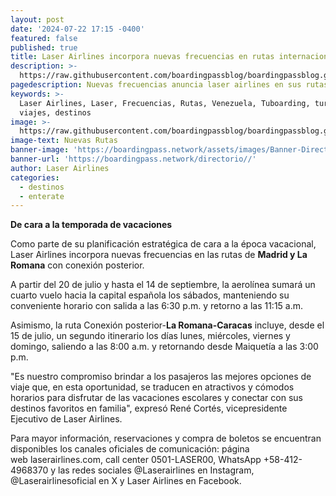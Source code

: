 ```yaml
---
layout: post
date: '2024-07-22 17:15 -0400'
featured: false
published: true
title: Laser Airlines incorpora nuevas frecuencias en rutas internacionales
description: >-
  https://raw.githubusercontent.com/boardingpassblog/boardingpassblog.github.io/main/assets/images/laser-new.jpg
pagedescription: Nuevas frecuencias anuncia laser airlines en sus rutas internacionales
keywords: >-
  Laser Airlines, Laser, Frecuencias, Rutas, Venezuela, Tuboarding, turismo,
  viajes, destinos
image: >-
  https://raw.githubusercontent.com/boardingpassblog/boardingpassblog.github.io/main/assets/images/laser-new.jpg
image-text: Nuevas Rutas
banner-image: 'https://boardingpass.network/assets/images/Banner-Directorio.gif'
banner-url: 'https://boardingpass.network/directorio//'
author: Laser Airlines
categories:
  - destinos
  - enterate
---
```

**De cara a la temporada de vacaciones**

Como parte de su planificación estratégica de cara a la época vacacional, Laser Airlines incorpora nuevas frecuencias en las rutas de **Madrid y La Romana** con conexión posterior.

A partir del 20 de julio y hasta el 14 de septiembre, la aerolínea sumará un cuarto vuelo hacia la capital española los sábados, manteniendo su conveniente horario con salida a las 6:30 p.m. y retorno a las 11:15 a.m.

Asimismo, la ruta Conexión posterior-**La Romana-Caracas** incluye, desde el 15 de julio, un segundo itinerario los días lunes, miércoles, viernes y domingo, saliendo a las 8:00 a.m. y retornando desde Maiquetía a las 3:00 p.m.

"Es nuestro compromiso brindar a los pasajeros las mejores opciones de viaje que, en esta oportunidad, se traducen en atractivos y cómodos horarios para disfrutar de las vacaciones escolares y conectar con sus destinos favoritos en familia", expresó René Cortés, vicepresidente Ejecutivo de Laser Airlines.

Para mayor información, reservaciones y compra de boletos se encuentran disponibles los canales oficiales de comunicación: página web laserairlines.com, call center 0501-LASER00, WhatsApp +58-412-4968370 y las redes sociales @Laserairlines en Instagram, @Laserairlinesoficial en X y Laser Airlines en Facebook.